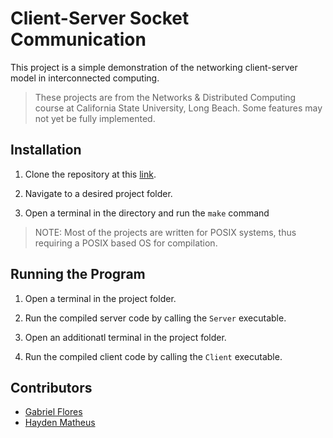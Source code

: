# Client-Server Socket Communication

This project is a simple demonstration of the networking client-server model in interconnected computing.

> These projects are from the Networks & Distributed Computing course at California State University, Long Beach. Some features may not yet be fully implemented.

## Installation

1. Clone the repository at this [link](https://github.com/rgabeflores/Network-Programming.git).

2. Navigate to a desired project folder.

3. Open a terminal in the directory and run the `make` command

> NOTE: Most of the projects are written for POSIX systems, thus requiring a POSIX based OS for compilation.

## Running the Program

1. Open a terminal in the project folder.

2. Run the compiled server code by calling the `Server` executable.

3. Open an additionatl terminal in the project folder.

4. Run the compiled client code by calling the `Client` executable.

## Contributors

* [Gabriel Flores](https://linkedin.com/in/rgabrielflores)
* [Hayden Matheus](https://github.com/MCSReverb)